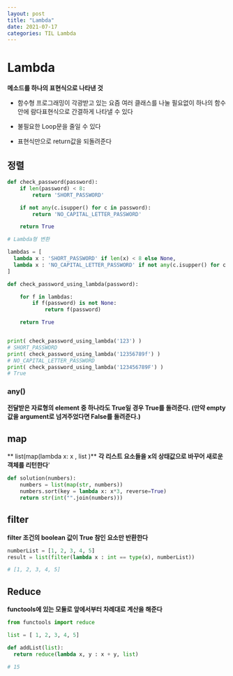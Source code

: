 ```yaml
---
layout: post
title: "Lambda"
date: 2021-07-17
categories: TIL Lambda
---
```


# Lambda

**메소드를 하나의 표현식으로 나타낸 것**

- 함수형 프로그래밍이 각광받고 있는 요즘 여러 클래스를 나눌 필요없이 하나의 함수안에 람다표현식으로 간결하게 나타낼 수 있다

- 불필요한 Loop문을 줄일 수 있다

- 표현식만으로 return값을 되돌려준다

## 정렬

```python
def check_password(password):
    if len(password) < 8:
        return 'SHORT_PASSWORD'

    if not any(c.isupper() for c in password):
        return 'NO_CAPITAL_LETTER_PASSWORD'

    return True

# Lambda형 변환

lambdas = [
  lambda x : 'SHORT_PASSWORD' if len(x) < 8 else None,
  lambda x : 'NO_CAPITAL_LETTER_PASSWORD' if not any(c.isupper() for c in x) else None
]

def check_password_using_lambda(password):

    for f in lambdas:
        if f(password) is not None:
            return f(password)

    return True


print( check_password_using_lambda('123') )
# SHORT_PASSWORD
print( check_password_using_lambda('12356789f') )
# NO_CAPITAL_LETTER_PASSWORD
print( check_password_using_lambda('123456789F') )
# True
```

### any()

**전달받은 자료형의 element 중 하나라도 True일 경우 True를 돌려준다.
(만약 empty 값을 argument로 넘겨주었다면 False를 돌려준다.)**

## map

** list(map(lambda x: x , list )**
**각 리스트 요소들을 x의 상태값으로 바꾸어 새로운 객체를 리턴한다**'

```python
def solution(numbers):
    numbers = list(map(str, numbers))
    numbers.sort(key = lambda x: x*3, reverse=True)
    return str(int("".join(numbers)))
```

## filter

**filter 조건의 boolean 값이 True 참인 요소만 반환한다**

```python
numberList = [1, 2, 3, 4, 5]
result = list(filter(lambda x : int == type(x), numberList))

# [1, 2, 3, 4, 5]
```

## Reduce

**functools에 있는 모듈로 앞에서부터 차례대로 계산을 해준다**

```python
from functools import reduce

list = [ 1, 2, 3, 4, 5]

def addList(list):
  return reduce(lambda x, y : x + y, list)

# 15
```

##
